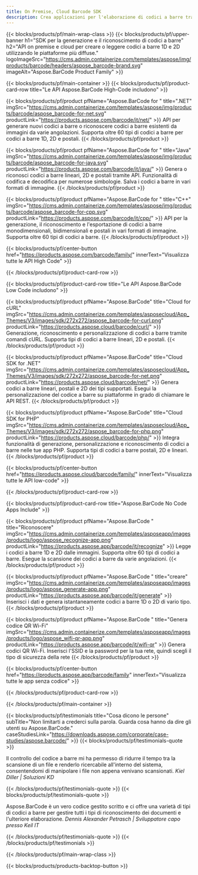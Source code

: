 ```yaml
---
title: On Premise, Cloud Barcode SDK
description: Crea applicazioni per l'elaborazione di codici a barre tramite API High-Code o SDK basati su cloud. Utilizza app multipiattaforma per la generazione o il riconoscimento di codici a barre.
---
```


{{< blocks/products/pf/main-wrap-class >}}
{{< blocks/products/pf/upper-banner h1="SDK per la generazione e il riconoscimento di codici a barre" h2="API on premise e cloud per creare o leggere codici a barre 1D e 2D utilizzando le piattaforme più diffuse." logoImageSrc="https://cms.admin.containerize.com/templates/aspose/img/products/barcode/headers/aspose_barcode-brand.svg" imageAlt="Aspose.BarCode Product Family" >}}

{{< blocks/products/pf/main-container >}}
{{< blocks/products/pf/product-card-row title="Le API Aspose.BarCode High-Code includono" >}}

{{< blocks/products/pf/product pfName="Aspose.BarCode for " title=".NET" imgSrc="https://cms.admin.containerize.com/templates/aspose/img/products/barcode/aspose_barcode-for-net.svg" productLink="https://products.aspose.com/barcode/it/net/" >}}
API per generare nuovi codici a barre o riconoscere codici a barre esistenti da immagini da varie angolazioni. Supporta oltre 60 tipi di codici a barre per codici a barre 1D, 2D e postali.
{{< /blocks/products/pf/product >}}

{{< blocks/products/pf/product pfName="Aspose.BarCode for " title="Java" imgSrc="https://cms.admin.containerize.com/templates/aspose/img/products/barcode/aspose_barcode-for-java.svg" productLink="https://products.aspose.com/barcode/it/java/" >}}
Genera o riconosci codici a barre lineari, 2D e postali tramite API. Funzionalità di codifica e decodifica per numerose simbologie. Salva i codici a barre in vari formati di immagine.
{{< /blocks/products/pf/product >}}

{{< blocks/products/pf/product pfName="Aspose.BarCode for " title="C++" imgSrc="https://cms.admin.containerize.com/templates/aspose/img/products/barcode/aspose_barcode-for-cpp.svg" productLink="https://products.aspose.com/barcode/it/cpp/" >}}
API per la generazione, il riconoscimento e l'esportazione di codici a barre monodimensionali, bidimensionali e postali in vari formati di immagine. Supporta oltre 60 tipi di codici a barre.
{{< /blocks/products/pf/product >}}

{{< blocks/products/pf/center-button href="https://products.aspose.com/barcode/family/" innerText="Visualizza tutte le API High Code" >}}

{{< /blocks/products/pf/product-card-row >}}

{{< blocks/products/pf/product-card-row title="Le API Aspose.BarCode Low Code includono" >}}

{{< blocks/products/pf/product pfName="Aspose.BarCode" title="Cloud for cURL" imgSrc="https://cms.admin.containerize.com/templates/asposecloud/App_Themes/V3/images/sdk/272x272/aspose_barcode-for-curl.png" productLink="https://products.aspose.cloud/barcode/curl/" >}}
Generazione, riconoscimento e personalizzazione di codici a barre tramite comandi cURL. Supporta tipi di codici a barre lineari, 2D e postali.
{{< /blocks/products/pf/product >}}

{{< blocks/products/pf/product pfName="Aspose.BarCode" title="Cloud SDK for .NET" imgSrc="https://cms.admin.containerize.com/templates/asposecloud/App_Themes/V3/images/sdk/272x272/aspose_barcode-for-net.png" productLink="https://products.aspose.cloud/barcode/net/" >}}
Genera codici a barre lineari, postali e 2D dei tipi supportati. Esegui la personalizzazione del codice a barre su piattaforme in grado di chiamare le API REST.
{{< /blocks/products/pf/product >}}

{{< blocks/products/pf/product pfName="Aspose.BarCode" title="Cloud SDK for PHP" imgSrc="https://cms.admin.containerize.com/templates/asposecloud/App_Themes/V3/images/sdk/272x272/aspose_barcode-for-php.png" productLink="https://products.aspose.cloud/barcode/php/" >}}
Integra funzionalità di generazione, personalizzazione e riconoscimento di codici a barre nelle tue app PHP. Supporta tipi di codici a barre postali, 2D e lineari.
{{< /blocks/products/pf/product >}}

{{< blocks/products/pf/center-button href="https://products.aspose.cloud/barcode/family/" innerText="Visualizza tutte le API low-code" >}}

{{< /blocks/products/pf/product-card-row >}}

{{< blocks/products/pf/product-card-row title="Aspose.BarCode No Code Apps Include" >}}

{{< blocks/products/pf/product pfName="Aspose.BarCode " title="Riconoscere" imgSrc="https://cms.admin.containerize.com/templates/asposeapp/images/products/logo/aspose_recognize-app.png" productLink="https://products.aspose.app/barcode/it/recognize" >}}
Legge i codici a barre 1D e 2D dalle immagini. Supporta oltre 60 tipi di codici a barre. Esegue la scansione dei codici a barre da varie angolazioni.
{{< /blocks/products/pf/product >}}

{{< blocks/products/pf/product pfName="Aspose.BarCode " title="creare" imgSrc="https://cms.admin.containerize.com/templates/asposeapp/images/products/logo/aspose_generate-app.png" productLink="https://products.aspose.app/barcode/it/generate" >}}
Inserisci i dati e genera istantaneamente codici a barre 1D o 2D di vario tipo.
{{< /blocks/products/pf/product >}}

{{< blocks/products/pf/product pfName="Aspose.BarCode " title="Genera codice QR Wi-Fi" imgSrc="https://cms.admin.containerize.com/templates/asposeapp/images/products/logo/aspose_wifi-qr-app.png" productLink="https://products.aspose.app/barcode/it/wifi-qr" >}}
Genera codici QR Wi-Fi. Inserisci l'SSID e la password per la tua rete, quindi scegli il tipo di sicurezza della rete
{{< /blocks/products/pf/product >}}

{{< blocks/products/pf/center-button href="https://products.aspose.app/barcode/family" innerText="Visualizza tutte le app senza codice" >}}

{{< /blocks/products/pf/product-card-row >}}

{{< /blocks/products/pf/main-container >}}

<!--peoplesSayingSection-->
{{< blocks/products/pf/testimonials title="Cosa dicono le persone" subTitle="Non limitarti a crederci sulla parola. Guarda cosa hanno da dire gli utenti su Aspose.BarCode." caseStudiesLink="https://downloads.aspose.com/corporate/case-studies/aspose.barcode/" >}}
{{< blocks/products/pf/testimonials-quote >}}
<p class="first">
 Il controllo del codice a barre mi ha permesso di ridurre il tempo tra la scansione di un file e renderlo ricercabile all'interno del sistema, consentendomi di manipolare i file non appena venivano scansionati. <em>Kiel Diller | Soluzioni KD</em>
</p>
{{< /blocks/products/pf/testimonials-quote >}}
{{< blocks/products/pf/testimonials-quote >}}
<p class="second">
 Aspose.BarCode è un vero codice gestito scritto e ci offre una varietà di tipi di codici a barre per gestire tutti i tipi di riconoscimento dei documenti e l'ulteriore elaborazione. <em>Dennis Alexander Petrasch | Sviluppatore capo presso Keil IT</em>
</p>
{{< /blocks/products/pf/testimonials-quote >}}
{{< /blocks/products/pf/testimonials >}}
<!--peoplesSayingSection End-->

{{< /blocks/products/pf/main-wrap-class >}}

{{< blocks/products/products-backtop-button >}}